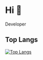 # Hi 👋

Developer

## Top Langs

[![Top Langs](https://github-readme-stats.vercel.app/api/top-langs/?username=0sinf&layout=compact)](https://github.com/anuraghazra/github-readme-stats)
